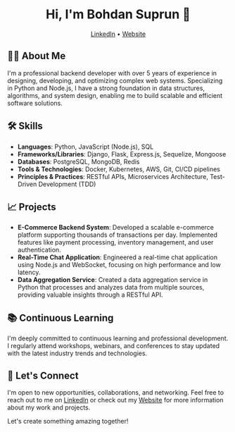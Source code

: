 <h1 align="center">Hi, I'm Bohdan Suprun 👋</h1>

<p align="center">
  <a href="https://www.linkedin.com/in/bohdansuprun/">LinkedIn</a> •
  <a href="https://bohdansuprun.dev">Website</a>
</p>

## 👨‍💻 About Me

I'm a professional backend developer with over 5 years of experience in designing, developing, and optimizing complex web systems. Specializing in Python and Node.js, I have a strong foundation in data structures, algorithms, and system design, enabling me to build scalable and efficient software solutions.

## 🛠 Skills

- **Languages**: Python, JavaScript (Node.js), SQL
- **Frameworks/Libraries**: Django, Flask, Express.js, Sequelize, Mongoose
- **Databases**: PostgreSQL, MongoDB, Redis
- **Tools & Technologies**: Docker, Kubernetes, AWS, Git, CI/CD pipelines
- **Principles & Practices**: RESTful APIs, Microservices Architecture, Test-Driven Development (TDD)

## 📈 Projects

- **E-Commerce Backend System**: Developed a scalable e-commerce platform supporting thousands of transactions per day. Implemented features like payment processing, inventory management, and user authentication.
- **Real-Time Chat Application**: Engineered a real-time chat application using Node.js and WebSocket, focusing on high performance and low latency.
- **Data Aggregation Service**: Created a data aggregation service in Python that processes and analyzes data from multiple sources, providing valuable insights through a RESTful API.

## 📚 Continuous Learning

I'm deeply committed to continuous learning and professional development. I regularly attend workshops, webinars, and conferences to stay updated with the latest industry trends and technologies.

## 🤝 Let's Connect

I'm open to new opportunities, collaborations, and networking. Feel free to reach out to me on [LinkedIn](https://www.linkedin.com/in/bohdansuprun/) or check out my [Website](https://bohdansuprun.dev) for more information about my work and projects.

Let's create something amazing together!

